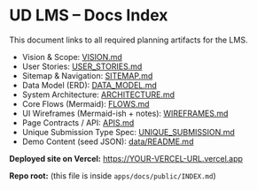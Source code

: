 # UD LMS – Docs Index

This document links to all required planning artifacts for the LMS.

- Vision & Scope: [VISION.md](./VISION.md)
- User Stories: [USER_STORIES.md](./USER_STORIES.md)
- Sitemap & Navigation: [SITEMAP.md](./SITEMAP.md)
- Data Model (ERD): [DATA_MODEL.md](./DATA_MODEL.md)
- System Architecture: [ARCHITECTURE.md](./ARCHITECTURE.md)
- Core Flows (Mermaid): [FLOWS.md](./FLOWS.md)
- UI Wireframes (Mermaid-ish + notes): [WIREFRAMES.md](./WIREFRAMES.md)
- Page Contracts / API: [APIS.md](./APIS.md)
- Unique Submission Type Spec: [UNIQUE_SUBMISSION.md](./UNIQUE_SUBMISSION.md)
- Demo Content (seed JSON): [data/README.md](./data/README.md)

**Deployed site on Vercel:** https://YOUR-VERCEL-URL.vercel.app

**Repo root:** (this file is inside `apps/docs/public/INDEX.md`)
